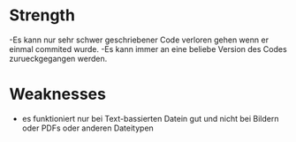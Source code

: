 # Strength
-Es kann nur sehr schwer geschriebener Code verloren gehen wenn er einmal commited wurde. 
-Es kann immer an eine beliebe Version des Codes zurueckgegangen werden.

# Weaknesses
- es funktioniert nur bei Text-bassierten Datein gut und nicht bei Bildern oder PDFs oder anderen Dateitypen